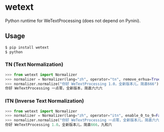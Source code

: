 # wetext

Python runtime for WeTextProcessing (does not depend on Pynini).

## Usage

```bash
$ pip install wetext
$ python
```

### TN (Text Normalization)

```python
>>> from wetext import Normalizer
>>> normalizer = Normalizer(lang="zh", operator="tn", remove_erhua=True)
>>> normalizer.normalize("你好 WeTextProcessing 1.0，全新版本儿，简直666")
你好 WeTextProcessing 一点零，全新版本，简直六六六
```

### ITN (Inverse Text Normalization)

```python
>>> from wetext import Normalizer
>>> normalizer = Normalizer(lang="zh", operator="itn", enable_0_to_9=False)
>>> normalizer.normalize("你好 WeTextProcessing 一点零，全新版本儿，简直六六六，九和六")
你好 WeTextProcessing 1.0，全新版本儿，简直666，九和六
```
